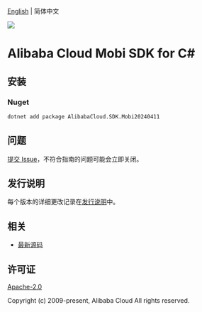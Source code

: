 [English](README.md) | 简体中文

![](https://aliyunsdk-pages.alicdn.com/icons/AlibabaCloud.svg)

# Alibaba Cloud Mobi SDK for C#

## 安装

### Nuget

```bash
dotnet add package AlibabaCloud.SDK.Mobi20240411
```

## 问题

[提交 Issue](https://github.com/aliyun/alibabacloud-csharp-sdk/issues/new)，不符合指南的问题可能会立即关闭。

## 发行说明

每个版本的详细更改记录在[发行说明](./ChangeLog.md)中。

## 相关

* [最新源码](https://github.com/aliyun/alibabacloud-csharp-sdk/)

## 许可证

[Apache-2.0](http://www.apache.org/licenses/LICENSE-2.0)

Copyright (c) 2009-present, Alibaba Cloud All rights reserved.
